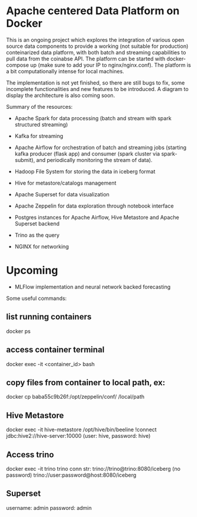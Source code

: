 # Apache centered Data Platform on Docker
This is an ongoing project which explores the integration of various open source data components to provide a working (not suitable for production) conteinarized data platform, with both batch and streaming capabilities to pull data from the coinabse API. The platform can be started with docker-compose up (make sure to add your IP to nginx/nginx.conf). The platform is a bit computationally intense for local machines.

The implementation is not yet finished, so there are still bugs to fix, some incomplete functionalities and new features to be introduced. A diagram to display the architecture is also coming soon.

Summary of the resources:

- Apache Spark for data processing (batch and stream with spark structured streaming)

- Kafka for streaming

- Apache Airflow for orchestration of batch and streaming jobs (starting kafka producer (flask app) and consumer (spark cluster via spark-submit), and periodically monitoring the stream of data).

- Hadoop File System for storing the data in iceberg format

- Hive for metastore/catalogs management

- Apache Superset for data visualization

- Apache Zeppelin for data exploration through notebook interface

- Postgres instances for Apache Airflow, Hive Metastore and Apache Superset backend

- Trino as the query 

- NGINX for networking

# Upcoming

- MLFlow implementation and neural network backed forecasting

Some useful commands:

## list running containers
docker ps

## access container terminal
docker exec -it <container_id> bash

## copy files from container to local path, ex:
docker cp baba55c9b26f:/opt/zeppelin/conf/ /local/path

## Hive Metastore
docker exec -it hive-metastore /opt/hive/bin/beeline
!connect jdbc:hive2://hive-server:10000
(user: hive, password: hive)

## Access trino
docker exec -it trino trino
conn str: 
  trino://trino@trino:8080/iceberg (no password)
  trino://user:password@host:8080/iceberg

## Superset
username: admin
password: admin